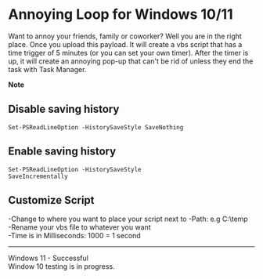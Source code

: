 # Annoying Loop for Windows 10/11

Want to annoy your friends, family or coworker? Well you are in the right place. Once you upload this payload.
It will create a vbs script that has a time trigger of 5 minutes (or you can set your own timer). After the timer is up,
it will create an annoying pop-up that can't be rid of unless they end the task with Task Manager.

**Note**
## Disable saving history
<code>Set-PSReadLineOption -HistorySaveStyle SaveNothing</code>

## Enable saving history  
<code>Set-PSReadLineOption -HistorySaveStyle SaveIncrementally</code>


## Customize Script
-Change to where you want to place your script next to -Path: e.g C:\temp<br>
-Rename your vbs file to whatever you want<br>
-Time is in Milliseconds: 1000 = 1 second

-------------------------------------
Windows 11 - Successful<br>
Window 10 testing is in progress.
